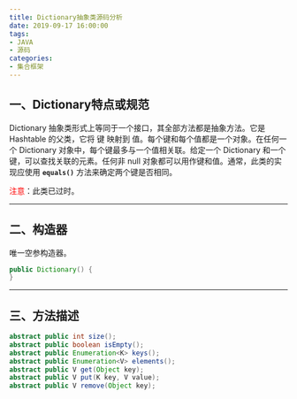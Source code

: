 ```yaml
---
title: Dictionary抽象类源码分析
date: 2019-09-17 16:00:00
tags:
- JAVA
- 源码
categories:
- 集合框架
---
```


## 一、Dictionary特点或规范

Dictionary 抽象类形式上等同于一个接口，其全部方法都是抽象方法。它是 Hashtable 的父类，它将 键 映射到 值。每个键和每个值都是一个对象。在任何一个 Dictionary 对象中，每个键最多与一个值相关联。给定一个 Dictionary 和一个键，可以查找关联的元素。任何非 null 对象都可以用作键和值。通常，此类的实现应使用 **`equals()`** 方法来确定两个键是否相同。

<font color="red">注意</font>：此类已过时。

<!-- more -->

---

## 二、构造器

唯一空参构造器。

```java
public Dictionary() {
}
```

---

## 三、方法描述

```java
abstract public int size();
abstract public boolean isEmpty();
abstract public Enumeration<K> keys();
abstract public Enumeration<V> elements();
abstract public V get(Object key);
abstract public V put(K key, V value);
abstract public V remove(Object key);
```